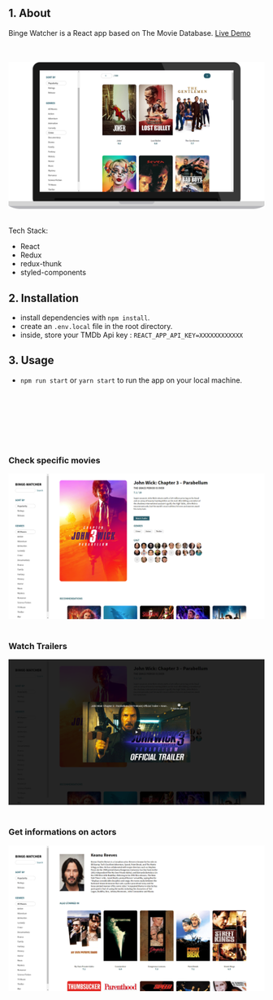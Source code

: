## 1. About

Binge Watcher is a React app based on The Movie Database. [Live Demo](https://binge-watcher.netlify.com)

<br /><br />
![image of binge-watcher app](./images/bingewatcher-laptop.png)
<br /><br />

Tech Stack:
- React
- Redux
- redux-thunk
- styled-components

## 2. Installation
- install dependencies with `npm install`.
- create an `.env.local` file in the root directory.
- inside, store your TMDb Api key : `REACT_APP_API_KEY=XXXXXXXXXXXX`

## 3. Usage
- `npm run start` or `yarn start` to run the app on your local machine.

<br /><br /><br /><br /><br /><br />
### Check specific movies
![image of binge-watcher app](./images/screen1.png)
<br /><br />
### Watch Trailers
![image of binge-watcher app](./images/screen2.png)
<br /><br />
### Get informations on actors
![image of binge-watcher app](./images/screen3.png)
